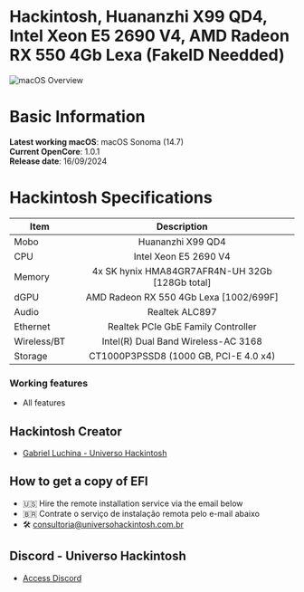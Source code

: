 # Hackintosh, Huananzhi X99 QD4, Intel Xeon E5 2690 V4, AMD Radeon RX 550 4Gb Lexa (FakeID Needded)

![macOS Overview](https://github.com/user-attachments/assets/6adf86e3-ebb7-41e2-a21e-b85a47fb82bc)

# Basic Information

**Latest working macOS**: macOS Sonoma (14.7)
<br>
**Current OpenCore**: 1.0.1
<br>
**Release date**: 16/09/2024

# Hackintosh Specifications
|Item|Description|
|-|:-------:|
|Mobo|Huananzhi X99 QD4|
|CPU|Intel Xeon E5 2690 V4|
|Memory|4x SK hynix HMA84GR7AFR4N-UH 32Gb [128Gb total]|
|dGPU|AMD Radeon RX 550 4Gb Lexa [1002/699F]|
|Audio|Realtek ALC897|
|Ethernet|Realtek PCIe GbE Family Controller|
|Wireless/BT|Intel(R) Dual Band Wireless-AC 3168|
|Storage|CT1000P3PSSD8 (1000 GB, PCI-E 4.0 x4)|

### Working features
- All features

## Hackintosh Creator
- [Gabriel Luchina - Universo Hackintosh](https://luchina.com.br)

## How to get a copy of EFI
- 🇺🇸 Hire the remote installation service via the email below
- 🇧🇷 Contrate o serviço de instalação remota pelo e-mail abaixo
- 🛠️ [consultoria@universohackintosh.com.br](mailto:consultoria@universohackintosh.com.br)

## Discord - Universo Hackintosh
- [Access Discord](https://discord.universohackintosh.com.br)
